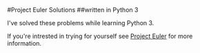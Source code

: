 #Project Euler Solutions 
##written in Python 3

I've solved these problems while learning Python 3.  


If you're intrested in trying for yourself see [Project Euler](http://projecteuler.net/) for more information.
